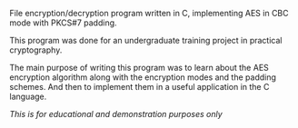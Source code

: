 File encryption/decryption program written in C, implementing AES in CBC mode with PKCS#7 padding.

This program was done for an undergraduate training project in practical cryptography.

The main purpose of writing this program was to learn about the AES encryption algorithm along with the encryption modes and the padding schemes. 
And then to implement them in a useful application in the C language.

*This is for educational and demonstration purposes only* 

